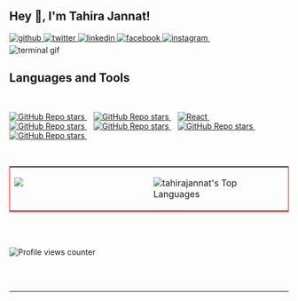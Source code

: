 ## Hey 👋, I'm Tahira Jannat!  
  

<a href="https://github.com/tahirajannat" target="_blank">
<img src=https://img.shields.io/badge/github-%2324292e.svg?&style=for-the-badge&logo=github&logoColor=white alt=github style="margin-bottom: 5px;" />
</a>
<a href="https://twitter.com/iamtahirajannat" target="_blank">
<img src=https://img.shields.io/badge/twitter-%2300acee.svg?&style=for-the-badge&logo=twitter&logoColor=white alt=twitter style="margin-bottom: 5px;" />
</a>
<a href="https://linkedin.com/in/tahirajannat" target="_blank">
<img src=https://img.shields.io/badge/linkedin-%231E77B5.svg?&style=for-the-badge&logo=linkedin&logoColor=white alt=linkedin style="margin-bottom: 5px;" />
</a>
<a href="https://www.facebook.com/iamtahirajannat" target="_blank">
<img src=https://img.shields.io/badge/facebook-%232E87FB.svg?&style=for-the-badge&logo=facebook&logoColor=white alt=facebook style="margin-bottom: 5px;" />
</a>
<a href="https://instagram.com/iamtahirajannat" target="_blank">
<img src=https://img.shields.io/badge/instagram-%23000000.svg?&style=for-the-badge&logo=instagram&logoColor=white alt=instagram style="margin-bottom: 5px;" />
</a>&nbsp;&nbsp; 

<br/> 

<img src="./terminal (2).gif" alt="terminal gif">
<!---
### Glad to see you here!  
A passionate Frontend Developer with a love for crafting exceptional user experiences.  Currently contributing to <a href='#'>WebAppick</a>. I bring designs to life with clean and semantic code, ensuring visually appealing and responsive web interfaces. Proficient in React.js, I leverage its component-based architecture to build robust and scalable applications. A fan of utility-first CSS frameworks, I use Tailwind CSS to streamline styling, ensuring a maintainable and consistent design system. Exploring new trends and best practices in frontend development to stay ahead in this ever-evolving tech landscape.
<!---
### Fun Facts

<!---

- 😄 Pronouns: Taa-hi-rah jan-nat
- ⚡ Fun fact: I believe that good design enhances the overall user experience!

Let's code and create delightful user interfaces together! 💻✨
----->

## Languages and Tools  
<br />
<p =''>
 <a href="#">
  <img alt="GitHub Repo stars" src="https://img.shields.io/badge/HTML5-E34F26?style=for-the-badge&logo=html5&logoColor=white">
</a>&nbsp;&nbsp;
      <a href="#">
  <img alt="GitHub Repo stars" src="https://img.shields.io/badge/CSS3-1572B6?style=for-the-badge&logo=css3&logoColor=white">
</a>&nbsp;&nbsp;
 <a href="">
    <img alt="React" src="https://img.shields.io/badge/React-20232A?style=for-the-badge&logo=react&logoColor=61DAFB" />        
  </a>&nbsp;&nbsp;
  <a href="#">
  <img alt="GitHub Repo stars" src="https://img.shields.io/badge/Redux-593D88?style=for-the-badge&logo=redux&logoColor=white">
</a>&nbsp;&nbsp;
   <a href="#">
  <img alt="GitHub Repo stars" src="https://img.shields.io/badge/JavaScript-323330?style=for-the-badge&logo=javascript&logoColor=F7DF1E">
</a>&nbsp;&nbsp;
      <a href="#">
  <img alt="GitHub Repo stars" src="https://img.shields.io/badge/Tailwind_CSS-38B2AC?style=for-the-badge&logo=tailwind-css&logoColor=white">
</a>&nbsp;&nbsp;
      <a href="#">
  <img alt="GitHub Repo stars" src="https://img.shields.io/badge/Wordpress-21759B?style=for-the-badge&logo=wordpress&logoColor=white">
</a>&nbsp;&nbsp;
</p>

<br/>  
<!---
<div align='center'>

 [![](https://github-readme-streak-stats.herokuapp.com?user=TahiraJannat&background=000000&border=FF9707&stroke=EBD84D&ring=FF9707&fire=FF9707&currStreakNum=FF9707&sideNums=60EBBE&currStreakLabel=EBEBEB&sideLabels=FF9707&dates=EBEBEB&excludeDaysLabel=D2EB10)](https://git.io/streak-stats)

</div>
-->
<table border="0" style="border: 1px solid red"><tr border="0" width="100%"><td valign="top" width="50%">

[![](https://github-readme-streak-stats.herokuapp.com?user=TahiraJannat&background=000000&border=FF9707&stroke=EBD84D&ring=FF9707&fire=FF9707&currStreakNum=FF9707&sideNums=60EBBE&currStreakLabel=EBEBEB&sideLabels=FF9707&dates=EBEBEB&excludeDaysLabel=D2EB10)](https://git.io/streak-stats)
</td><td valign="top" width="50%">

![tahirajannat's Top Languages](https://github-readme-stats.vercel.app/api/top-langs/?username=tahirajannat&theme=blue-green&show_icons=true&hide_border=false&layout=compact)</td></tr></table>  
<br />


![Profile views counter](https://komarev.com/ghpvc/?username=TahiraJannat&&style=flat-square)  
  

<br/>  


<br />

----
<!---
## Github Stats  
<table><tr><td valign="top" width="50%">

<div align="center"><img src="https://github-readme-stats.vercel.app/api?username=TahiraJannat&show_icons=true&count_private=true&hide_border=true" align="center" /></div>

</td><td valign="top" width="50%">

<div align="center"><img src="https://github-readme-stats.vercel.app/api/top-langs/?username=TahiraJannat&hide_border=true&layout=compact" align="center" /></div>

</td></tr></table>  

<br/>  


  

<br/>  

<div align="center">Generated using <a href="https://profilinator.rishav.dev/" target="_blank">Github Profilinator</a></div>


![TahiraJannat's Stats](https://github-readme-stats.vercel.app/api?username=TahiraJannat&theme=vue-dark&show_icons=true&hide_border=true&count_private=true)
![TahiraJannat's Streak](https://github-readme-streak-stats.herokuapp.com/?user=TahiraJannat&theme=vue-dark&hide_border=true)
![TahiraJannat's Top Languages](https://github-readme-stats.vercel.app/api/top-langs/?username=TahiraJannat&theme=vue-dark&show_icons=true&hide_border=true&layout=compact)

-->
